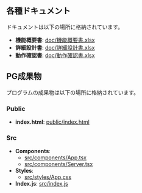 ## 各種ドキュメント

ドキュメントは以下の場所に格納されています。

- **機能概要書**: [doc/機能概要書.xlsx](doc/機能概要書.xlsx)
- **詳細設計書**: [doc/詳細設計書.xlsx](doc/詳細設計書.xlsx)
- **動作確認書**: [doc/動作確認書.xlsx](doc/動作確認書.xlsx)

## PG成果物

プログラムの成果物は以下の場所に格納されています。

### Public

- **index.html**: [public/index.html](public/index.html)

### Src

- **Components**: 
  - [src/components/App.tsx](src/components/App.tsx)
  - [src/components/Server.tsx](src/components/Server.tsx)
- **Styles**: 
  - [src/styles/App.css](src/styles/App.css)
- **Index.js**: [src/index.js](src/index.js)

